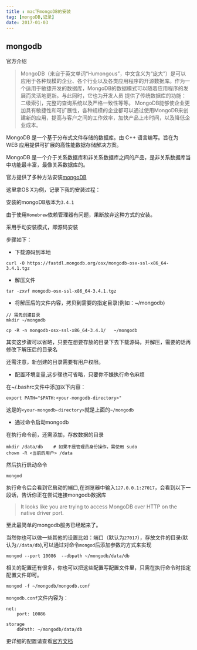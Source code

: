 ```yaml
---
title : mac下mongoDB的安装
tag: [mongoDB,记录]
date: 2017-01-03
---
```


## mongodb

官方介绍

>	MongoDB（来自于英文单词“Humongous”，中文含义为“庞大”）是可以应用于各种规模的企业、各个行业以及各类应用程序的开源数据库。作为一个适用于敏捷开发的数据库，MongoDB的数据模式可以随着应用程序的发展而灵活地更新。与此同时，它也为开发人员 提供了传统数据库的功能：二级索引，完整的查询系统以及严格一致性等等。 MongoDB能够使企业更加具有敏捷性和可扩展性，各种规模的企业都可以通过使用MongoDB来创建新的应用，提高与客户之间的工作效率，加快产品上市时间，以及降低企业成本。

MongoDB 是一个基于分布式文件存储的数据库。由 C++ 语言编写。旨在为 WEB 应用提供可扩展的高性能数据存储解决方案。

MongoDB 是一个介于关系数据库和非关系数据库之间的产品，是非关系数据库当中功能最丰富，最像关系数据库的。

官方提供了多种方法安装[mongoDB](https://docs.mongodb.com/manual/administration/install-community/)

这里拿OS X为例，记录下我的安装过程：

安装的mongoDB版本为`3.4.1`

由于使用`Homebrew`依赖管理器有问题，果断放弃这种方式的安装。

采用手动安装模式，即源码安装

步骤如下：

* 下载源码到本地

```
curl -O https://fastdl.mongodb.org/osx/mongodb-osx-ssl-x86_64-3.4.1.tgz
```

* 解压文件

```
tar -zxvf mongodb-osx-ssl-x86_64-3.4.1.tgz
```

* 将解压后的文件内容，拷贝到需要的指定目录(例如：~/mongodb)

```
// 需先创建目录
mkdir ~/mongodb

cp -R -n mongodb-osx-ssl-x86_64-3.4.1/   ~/mongodb
```

其实这步骤可以省略，只要在想要存放的目录下去下载源码，并解压，需要的话再修改下解压后的目录名

还需注意，新创建的目录需要有用户权限。

* 配置环境变量,这步骤也可省略，只要你不嫌执行命令麻烦

在~/.bashrc文件中添加以下内容：

```
export PATH="$PATH:<your-mongodb-directory>"
```

这是的`<your-mongodb-directory>`就是上面的`~/mongodb`

* 通过命令启动mongodb

在执行命令前，还需添加，存放数据的目录

```
mkdir /data/db    # 如果不是管理员身份操作，需使用 sudo
chown -R <当前的用户> /data
```
然后执行启动命令

```
mongod
```

执行命令后会看到它启动的端口,在浏览器中输入`127.0.0.1:27017`，会看到以下一段话，告诉你正在尝试连接mongodb数据库

>	It looks like you are trying to access MongoDB over HTTP on the native driver port.


至此最简单的mongodb服务已经起来了。

当然你也可以做一些其他的设置比如：端口（默认为`27017`），存放文件的目录(默认为`//data/db`),可以通过对命令`mongod`后添加参数的方式来实现

```
mongod --port 10086  --dbpath ~/mongodb/data/db
```

相关的配置还有很多，你也可以把这些配置写配置文件里，只需在执行命令时指定配置文件即可。

```
mongod -f ~/mongodb/mongodb.conf
```

`mongodb.conf`文件内容为： 

```
net:
	port: 10086

storage
	dbPath: ~/mongodb/data/db

```

更详细的配置请查看[官方文档](https://docs.mongodb.com/manual/reference/configuration-options/)







